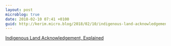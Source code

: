 ```yaml
---
layout: post
microblog: true
date: 2018-02-10 07:41 +0100
guid: http://kerim.micro.blog/2018/02/10/indigenous-land-acknowledgement.html
---
```

[Indigenous Land Acknowledgement, Explained](https://www.teenvogue.com/story/indigenous-land-acknowledgement-explained)
